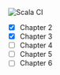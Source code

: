 ![Scala CI](https://github.com/bilal-fazlani/fp-in-scala-exercises/workflows/Scala%20CI/badge.svg)

- [x] Chapter 2
- [x] Chapter 3
- [ ] Chapter 4
- [ ] Chapter 5
- [ ] Chapter 6
